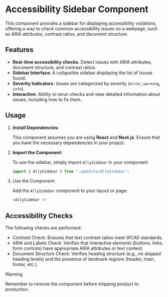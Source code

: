 # Accessibility Sidebar Component

This component provides a sidebar for displaying accessibility violations, offering a way to check common accessibility issues on a webpage, such as ARIA attributes, contrast ratios, and document structure.

## Features

- **Real-time accessibility checks**: Detect issues with ARIA attributes, document structure, and contrast ratios.
- **Sidebar Interface**: A collapsible sidebar displaying the list of issues found.
- **Severity Indicators**: Issues are categorized by severity (`error`, `warning`, `info`).
- **Interactive**: Ability to rerun checks and view detailed information about issues, including how to fix them.

## Usage

1. **Install Dependencies**:

   This component assumes you are using **React** and **Next.js**. Ensure that you have the necessary dependencies in your project.

2. **Import the Component**:

   To use the sidebar, simply import `AllySidebar` in your component:

   ```javascript
   import { AllySidebar } from "./path/to/AllySidebar";
   ```

3. Use the Component:

   Add the `AllySidebar` component to your layout or page:

   ```javascript
   <AllySidebar />
   ```

## Accessibility Checks

The following checks are performed:

- Contrast Check: Ensures that text contrast ratios meet WCAG standards.
- ARIA and Labels Check: Verifies that interactive elements (buttons, links, form controls) have appropriate ARIA attributes or text content.
- Document Structure Check: Verifies heading structure (e.g., no skipped heading levels) and the presence of landmark regions (header, main, footer, etc.).

> [!WARNING]
> Remember to remove the component before shipping product to production.
